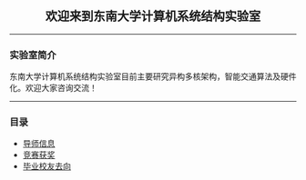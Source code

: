## <center>欢迎来到东南大学计算机系统结构实验室</center >
---
### 实验室简介

东南大学计算机系统结构实验室目前主要研究异构多核架构，智能交通算法及硬件化。欢迎大家咨询交流！

---

### 目录

* [导师信息](https://seulab509.github.io/supervisor.md)  
* [竞赛获奖]()  
* [毕业校友去向]() 
